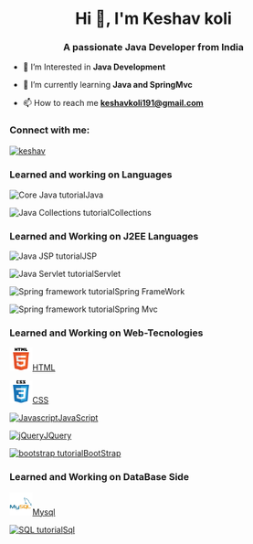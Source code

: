<h1 align="center">Hi 👋, I'm Keshav koli</h1>
<h3 align="center">A passionate Java Developer from India</h3>


- 🔭 I’m Interested in **Java Development**

- 🌱 I’m currently learning **Java and SpringMvc**

- 📫 How to reach me **keshavkoli191@gmail.com**

<h3 align="left">Connect with me:</h3>
<p align="left">
<a href="https://linkedin.com/in/keshavkoli" target="_blank"><img align="center" src="https://cdn.jsdelivr.net/npm/simple-icons@3.0.1/icons/linkedin.svg" alt="keshav" height="30" width="40" /></a>
<h3 align="left">Learned and working on Languages</h3>
<div>
<p align="left"><img class=" lazyloaded" data-src="https://static.javatpoint.com/images/homeicon/core-java.png" alt="Core Java tutorial" src="https://static.javatpoint.com/images/homeicon/core-java.png">Java</a>
</div>

<div>
<p align="left"><img class=" lazyloaded" data-src="https://static.javatpoint.com/images/homeicon/collections.png" alt="Java Collections tutorial" src="https://static.javatpoint.com/images/homeicon/collections.png">Collections</a>
</div>

<h3 align="left">Learned and Working on J2EE Languages</h3>

<p align="left"><img class=" lazyloaded" data-src="https://static.javatpoint.com/images/homeicon/jsp.png" alt="Java JSP tutorial" src="https://static.javatpoint.com/images/homeicon/jsp.png">JSP</a> 

<p align="left"><img class=" lazyloaded" data-src="https://static.javatpoint.com/images/homeicon/servlet.png" alt="Java Servlet tutorial" src="https://static.javatpoint.com/images/homeicon/servlet.png">Servlet</a> 

<p align="left"><img class=" lazyloaded" data-src="https://static.javatpoint.com/images/homeicon/spring.png" alt="Spring framework tutorial" src="https://static.javatpoint.com/images/homeicon/spring.png">Spring FrameWork</a> 

<p align="left"><img class=" lazyloaded" data-src="https://static.javatpoint.com/images/homeicon/spring.png" alt="Spring framework tutorial" src="https://static.javatpoint.com/images/homeicon/spring.png">Spring Mvc</a> 

<h3 align="left">Learned and Working on Web-Tecnologies</h3>

  <a href="https://www.w3.org/html/" target="_blank"> <img src="https://raw.githubusercontent.com/devicons/devicon/master/icons/html5/html5-original-wordmark.svg" alt="html5" width="40" height="40"/>HTML</a> 
  
  <a href="https://www.w3schools.com/css/" target="_blank"> <img src="https://raw.githubusercontent.com/devicons/devicon/master/icons/css3/css3-original-wordmark.svg" alt="css3" width="40" height="40"/>CSS</a> 
  
  <a href="https://www.javascript.com/" target="_blank"> <img src="https://upload.wikimedia.org/wikipedia/commons/6/6a/JavaScript-logo.png" alt="Javascript" width="40" height="40"/>JavaScript</a>
  
  <a href="https://www.jquery.com/" target="_blank"> <img src="https://upload.wikimedia.org/wikipedia/commons/f/fd/JQuery-Logo.svg" alt="jQuery" width="40" height="40"/>JQuery</a>
  
   <a href="https://www.mysql.com/" target="_blank"><img class=" lazyloaded" data-src="https://static.javatpoint.com/bootstrappages/images/bootstrap-logo.jpg" alt="bootstrap tutorial" src="https://static.javatpoint.com/bootstrappages/images/bootstrap-logo.jpg">BootStrap</a> 
   
  <h3 align="left">Learned and Working on DataBase Side</h3>
  
  <a href="https://www.mysql.com/" target="_blank"> <img src="https://raw.githubusercontent.com/devicons/devicon/master/icons/mysql/mysql-original-wordmark.svg" alt="mysql" width="40" height="40"/>Mysql</a>
  
 <a href="https://www.mysql.com/" target="_blank">  <img class=" lazyloaded" data-src="https://static.javatpoint.com/images/homeicon/sql.png" alt="SQL tutorial" src="https://static.javatpoint.com/images/homeicon/sql.png">Sql</a> 
 
  
